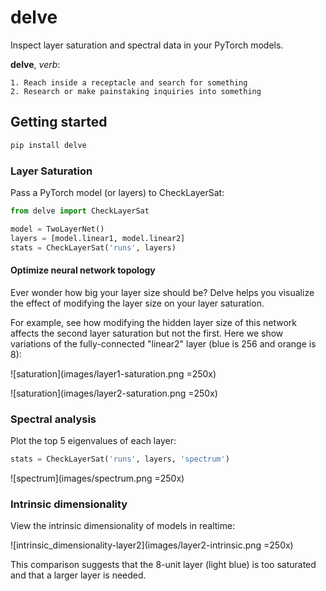 # delve

Inspect layer saturation and spectral data in your PyTorch models.

**delve**, *verb*:
```
1. Reach inside a receptacle and search for something
2. Research or make painstaking inquiries into something
```
## Getting started

```bash
pip install delve
```

### Layer Saturation
Pass a PyTorch model (or layers) to CheckLayerSat:

```python
from delve import CheckLayerSat

model = TwoLayerNet()
layers = [model.linear1, model.linear2]
stats = CheckLayerSat('runs', layers)
```

#### Optimize neural network topology

Ever wonder how big your layer size should be? Delve helps you visualize the effect of modifying the layer size on your layer saturation.

For example, see how modifying the hidden layer size of this network affects the second layer saturation but not the first. Here we show variations of the fully-connected "linear2" layer (blue is 256 and orange is 8):

![saturation](images/layer1-saturation.png =250x)

![saturation](images/layer2-saturation.png =250x)

### Spectral analysis

Plot the top 5 eigenvalues of each layer:

```python
stats = CheckLayerSat('runs', layers, 'spectrum')
```

![spectrum](images/spectrum.png =250x)

### Intrinsic dimensionality

View the intrinsic dimensionality of models in realtime:


![intrinsic_dimensionality-layer2](images/layer2-intrinsic.png =250x)

This comparison suggests that the 8-unit layer (light blue) is too saturated and that a larger layer is needed.
